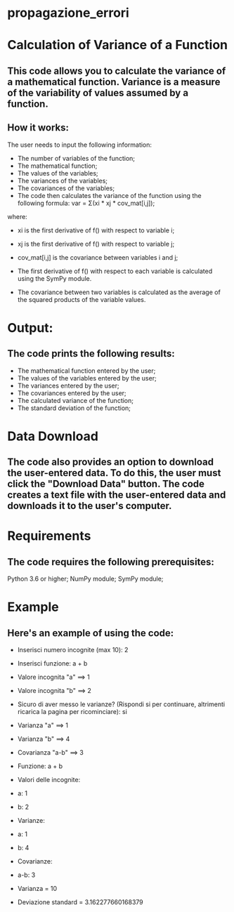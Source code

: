 # propagazione_errori
# Calculation of Variance of a Function
## This code allows you to calculate the variance of a mathematical function. Variance is a measure of the variability of values assumed by a function.

## How it works:
The user needs to input the following information:

- The number of variables of the function;
- The mathematical function;
- The values of the variables;
- The variances of the variables;
- The covariances of the variables;
- The code then calculates the variance of the function using the following formula: var = Σ(xi * xj * cov_mat[i,j]);

where:

- xi is the first derivative of f() with respect to variable i;
- xj is the first derivative of f() with respect to variable j;
- cov_mat[i,j] is the covariance between variables i and j;
- The first derivative of f() with respect to each variable is calculated using the SymPy module.

- The covariance between two variables is calculated as the average of the squared products of the variable values.

# Output:
## The code prints the following results:

- The mathematical function entered by the user;
- The values of the variables entered by the user;
- The variances entered by the user;
- The covariances entered by the user;
- The calculated variance of the function;
- The standard deviation of the function;

# Data Download
## The code also provides an option to download the user-entered data. To do this, the user must click the "Download Data" button. The code creates a text file with the user-entered data and downloads it to the user's computer.

# Requirements
## The code requires the following prerequisites:

Python 3.6 or higher;
NumPy module;
SymPy module;

# Example
## Here's an example of using the code:

- Inserisci numero incognite (max 10): 2
- Inserisci funzione: a + b
- Valore incognita "a" ==> 1
- Valore incognita "b" ==> 2
- Sicuro di aver messo le varianze? (Rispondi si per continuare, altrimenti ricarica la pagina per ricominciare): si
- Varianza "a" ==> 1
- Varianza "b" ==> 4
- Covarianza "a-b" ==> 3

- Funzione: a + b
- Valori delle incognite:
- a: 1
- b: 2
- Varianze:
- a: 1
- b: 4
- Covarianze:
- a-b: 3

- Varianza = 10
- Deviazione standard = 3.162277660168379
